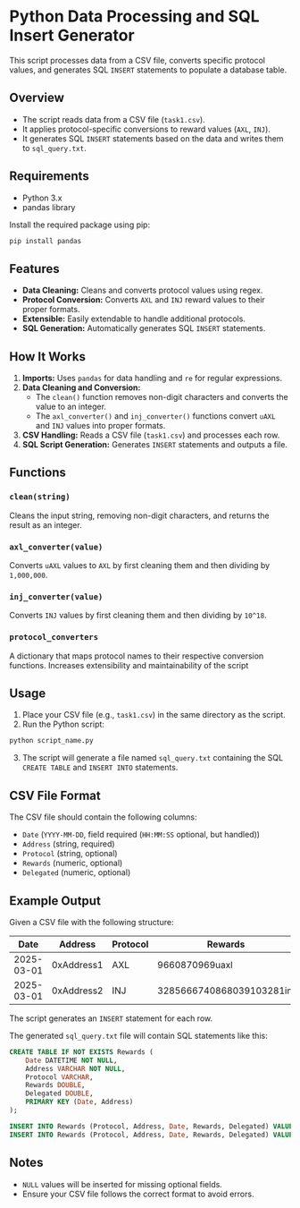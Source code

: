 # Python Data Processing and SQL Insert Generator

This script processes data from a CSV file, converts specific protocol values, and generates SQL `INSERT` statements to populate a database table.

## Overview

- The script reads data from a CSV file (`task1.csv`).
- It applies protocol-specific conversions to reward values (`AXL`, `INJ`).
- It generates SQL `INSERT` statements based on the data and writes them to `sql_query.txt`.

## Requirements

- Python 3.x
- pandas library

Install the required package using pip:

```bash
pip install pandas
```

## Features

- **Data Cleaning:** Cleans and converts protocol values using regex.
- **Protocol Conversion:** Converts `AXL` and `INJ` reward values to their proper formats.
- **Extensible:** Easily extendable to handle additional protocols.
- **SQL Generation:** Automatically generates SQL `INSERT` statements.

## How It Works

1. **Imports:** Uses `pandas` for data handling and `re` for regular expressions.
2. **Data Cleaning and Conversion:** 
   - The `clean()` function removes non-digit characters and converts the value to an integer.
   - The `axl_converter()` and `inj_converter()` functions convert `uAXL` and `INJ` values into proper formats.
3. **CSV Handling:** Reads a CSV file (`task1.csv`) and processes each row.
4. **SQL Script Generation:** Generates `INSERT` statements and outputs a file.

## Functions

### `clean(string)`
Cleans the input string, removing non-digit characters, and returns the result as an integer.

### `axl_converter(value)`
Converts `uAXL` values to `AXL` by first cleaning them and then dividing by `1,000,000`.

### `inj_converter(value)`
Converts `INJ` values by first cleaning them and then dividing by `10^18`.

### `protocol_converters`
A dictionary that maps protocol names to their respective conversion functions.
Increases extensibility and maintainability of the script

## Usage

1. Place your CSV file (e.g., `task1.csv`) in the same directory as the script.
2. Run the Python script:

```bash
python script_name.py
```

3. The script will generate a file named `sql_query.txt` containing the SQL `CREATE TABLE` and `INSERT INTO` statements.

## CSV File Format

The CSV file should contain the following columns:

- `Date` (`YYYY-MM-DD`, field required (`HH:MM:SS` optional, but handled))
- `Address` (string, required)
- `Protocol` (string, optional)
- `Rewards` (numeric, optional)
- `Delegated` (numeric, optional)

## Example Output

Given a CSV file with the following structure:

| Date       | Address     | Protocol | Rewards                    |   Delegated  |
|------------|-------------|----------|----------------------------|--------------|
| 2025-03-01 | 0xAddress1  | AXL      | 9660870969uaxl             |   1399400.0  |
| 2025-03-01 | 0xAddress2  | INJ      | 3285666740868039103281inj  |  22555.86251 |

The script generates an `INSERT` statement for each row.

The generated `sql_query.txt` file will contain SQL statements like this:

```sql
CREATE TABLE IF NOT EXISTS Rewards (
    Date DATETIME NOT NULL,
    Address VARCHAR NOT NULL,
    Protocol VARCHAR,
    Rewards DOUBLE,
    Delegated DOUBLE,
    PRIMARY KEY (Date, Address)
);

INSERT INTO Rewards (Protocol, Address, Date, Rewards, Delegated) VALUES ('AXL', '0xAddress1', '2025-03-01', 9660.870969, 1399400.0);
INSERT INTO Rewards (Protocol, Address, Date, Rewards, Delegated) VALUES ('INJ', '0xAddress2', '2025-03-01', 3285.666740868039, 22555.86251);
```

## Notes

- `NULL` values will be inserted for missing optional fields.
- Ensure your CSV file follows the correct format to avoid errors.
